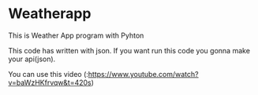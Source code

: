 # Weatherapp
This is Weather App program with Pyhton

This code has written with json. If you want run this code you gonna make your api(json).

You can use this video (:https://www.youtube.com/watch?v=baWzHKfrvqw&t=420s)
